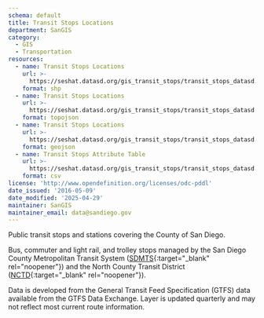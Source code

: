```yaml
---
schema: default
title: Transit Stops Locations
department: SanGIS
category:
  - GIS
  - Transportation
resources:
  - name: Transit Stops Locations
    url: >-
      https://seshat.datasd.org/gis_transit_stops/transit_stops_datasd.zip
    format: shp
  - name: Transit Stops Locations
    url: >-
      https://seshat.datasd.org/gis_transit_stops/transit_stops_datasd.topo.json
    format: topojson
  - name: Transit Stops Locations
    url: >-
      https://seshat.datasd.org/gis_transit_stops/transit_stops_datasd.geojson
    format: geojson
  - name: Transit Stops Attribute Table
    url: >-
      https://seshat.datasd.org/gis_transit_stops/transit_stops_datasd.csv
    format: csv
license: 'http://www.opendefinition.org/licenses/odc-pddl'
date_issued: '2016-05-09'
date_modified: '2025-04-29'
maintainer: SanGIS
maintainer_email: data@sandiego.gov
---
```

Public transit stops and stations covering the County of San Diego.
<!--more-->
Bus, commuter and light rail, and trolley stops managed by the San Diego County Metropolitan Transit System ([SDMTS]('https://www.sdmts.com/'){:target="_blank" rel="noopener"}) and the North County Transit District ([NCTD](http://www.gonctd.com/){:target="_blank" rel="noopener"}).

Data is developed from the General Transit Feed Specification (GTFS) data available from the GTFS Data Exchange. Layer is updated quarterly and may not reflect most current route information.
